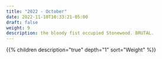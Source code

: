 ```yaml
---
title: "2022 - October"
date: 2022-11-10T10:33:21-05:00
draft: false
weight: 9
description: the bloody fist occupied Stonewood. BRUTAL.
---
```


{{% children description="true" depth="1"  sort="Weight" %}}
